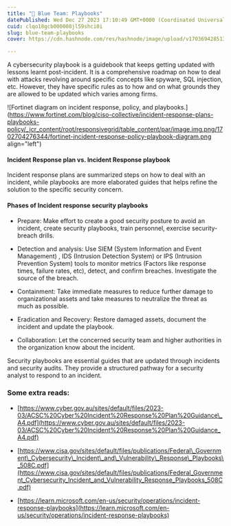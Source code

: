 ```yaml
---
title: "📕 Blue Team: Playbooks"
datePublished: Wed Dec 27 2023 17:10:49 GMT+0000 (Coordinated Universal Time)
cuid: clqo18gcb000008jl59shci0i
slug: blue-team-playbooks
cover: https://cdn.hashnode.com/res/hashnode/image/upload/v1703694285138/32165e24-0355-49d8-bfa3-abd3ab1df245.png

---
```


A cybersecurity playbook is a guidebook that keeps getting updated with lessons learnt post-incident. It is a comprehensive roadmap on how to deal with attacks revolving around specific concepts like spyware, SQL injection, etc. However, they have specific rules as to how and on what grounds they are allowed to be updated which varies among firms.

![Fortinet diagram on incident response, policy, and playbooks.](https://www.fortinet.com/blog/ciso-collective/incident-response-plans-playbooks-policy/_jcr_content/root/responsivegrid/table_content/par/image.img.png/1702704276344/fortinet-incident-response-policy-playbook-diagram.png align="left")

#### Incident Response plan vs. Incident Response playbook

Incident response plans are summarized steps on how to deal with an incident, while playbooks are more elaborated guides that helps refine the solution to the specific security concern.

#### Phases of Incident response security playbooks

* Prepare: Make effort to create a good security posture to avoid an incident, create security playbooks, train personnel, exercise security-breach drills.
    
* Detection and analysis: Use SIEM (System Information and Event Management) , IDS (Intrusion Detection System) or IPS (Intrusion Prevention System) tools to monitor metrics (Factors like response times, failure rates, etc), detect, and confirm breaches. Investigate the source of the breach.
    
* Containment: Take immediate measures to reduce further damage to organizational assets and take measures to neutralize the threat as much as possible.
    
* Eradication and Recovery: Restore damaged assets, document the incident and update the playbook.
    
* Collaboration: Let the concerned security team and higher authorities in the organization know about the incident.
    

Security playbooks are essential guides that are updated through incidents and security audits. They provide a structured pathway for a security analyst to respond to an incident.

### Some extra reads:

* [https://www.cyber.gov.au/sites/default/files/2023-03/ACSC%20Cyber%20Incident%20Response%20Plan%20Guidance\_A4.pdf](https://www.cyber.gov.au/sites/default/files/2023-03/ACSC%20Cyber%20Incident%20Response%20Plan%20Guidance_A4.pdf)
    
* [https://www.cisa.gov/sites/default/files/publications/Federal\_Government\_Cybersecurity\_Incident\_and\_Vulnerability\_Response\_Playbooks\_508C.pdf](https://www.cisa.gov/sites/default/files/publications/Federal_Government_Cybersecurity_Incident_and_Vulnerability_Response_Playbooks_508C.pdf)
    
* [https://learn.microsoft.com/en-us/security/operations/incident-response-playbooks](https://learn.microsoft.com/en-us/security/operations/incident-response-playbooks)